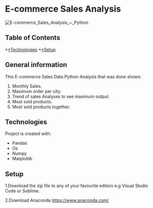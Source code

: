 ﻿# E-commerce Sales Analysis
![E-commerce_Sales_Analysis_~_Python](https://user-images.githubusercontent.com/77911412/183322104-8b715f0e-4da3-4df4-ac95-0be1e186cdd3.png)


## Table of Contents 
*[*Technologies](#Technologies) 
*[*Setup](#setup)

## General information
This E-commerce Sales Data Python Analysis that was done shows:
1. Monthly Sales.
2. Maximum order per city.
3. Trend of sales Analyses to see maximum output.
4. Most sold products.
5. Most sold products together.

## Technologies
Project is created with:
* Pandas
* Os
* Numpy
* Matplotlib


## Setup

1.Download the zip file to any of your favourite editors e.g Visual Studio Code or Sublime.

2.Download Anaconda https://www.anaconda.com/

